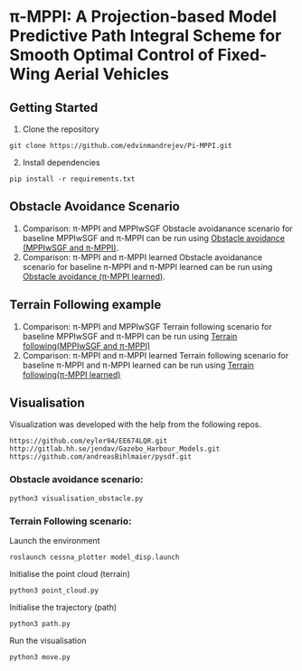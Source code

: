 # π-MPPI: A Projection-based Model Predictive Path Integral Scheme for Smooth Optimal Control of Fixed-Wing Aerial Vehicles

## Getting Started
1. Clone the repository
```
git clone https://github.com/edvinmandrejev/Pi-MPPI.git
```
2. Install dependencies
```
pip install -r requirements.txt
```
## Obstacle Avoidance Scenario
1. Comparison: π-MPPI and MPPIwSGF
   Obstacle avoidanance scenario for baseline MPPIwSGF and π-MPPI can be run using [Obstacle avoidance (MPPIwSGF and π-MPPI)](https://github.com/edvinmandrejev/Pi-MPPI/blob/main/Obstacle%20Avoidance/Comparison%3A%20Pi-MPPI%20and%20Baseline-MPPIwSGF/obstacle_avoidance.ipynb).
2. Comparison: π-MPPI and π-MPPI learned
   Obstacle avoidanance scenario for baseline π-MPPI and π-MPPI learned can be run using [Obstacle avoidance (π-MPPI learned)](https://github.com/edvinmandrejev/Pi-MPPI/blob/main/Obstacle%20Avoidance/Comparison%3A%20PI-MPPI%20learned/obst_avoidance_comparison_learned_vs_proj.ipynb).
## Terrain Following example
1. Comparison: π-MPPI and MPPIwSGF
  Terrain following scenario for baseline MPPIwSGF and π-MPPI can be run using [Terrain following(MPPIwSGF and π-MPPI)](https://github.com/edvinmandrejev/Pi-MPPI/blob/main/Terrain%20Following/Comparison%3A%20Pi-MPPI%20and%20Baseline-MPPIwSGF/terrain_following.ipynb)
2. Comparison: π-MPPI and π-MPPI learned
  Terrain following scenario for baseline π-MPPI and π-MPPI learned can be run using [Terrain following(π-MPPI learned)](https://github.com/edvinmandrejev/Pi-MPPI/blob/main/Terrain%20Following/Comparison%3A%20PI-MPPI%20learned/terrain_baseline_learned_comparison.ipynb)

## Visualisation
Visualization was developed with the help from the following repos.
```
https://github.com/eyler94/EE674LQR.git
http://gitlab.hh.se/jendav/Gazebo_Harbour_Models.git
https://github.com/andreasBihlmaier/pysdf.git
```
### Obstacle avoidance scenario:
```
python3 visualisation_obstacle.py
```
### Terrain Following scenario:
Launch the environment
```
roslaunch cessna_plotter model_disp.launch
```
Initialise the point cloud (terrain)
```
python3 point_cloud.py 
```
Initialise the trajectory (path)
```
python3 path.py
```
Run the visualisation
```
python3 move.py
```

